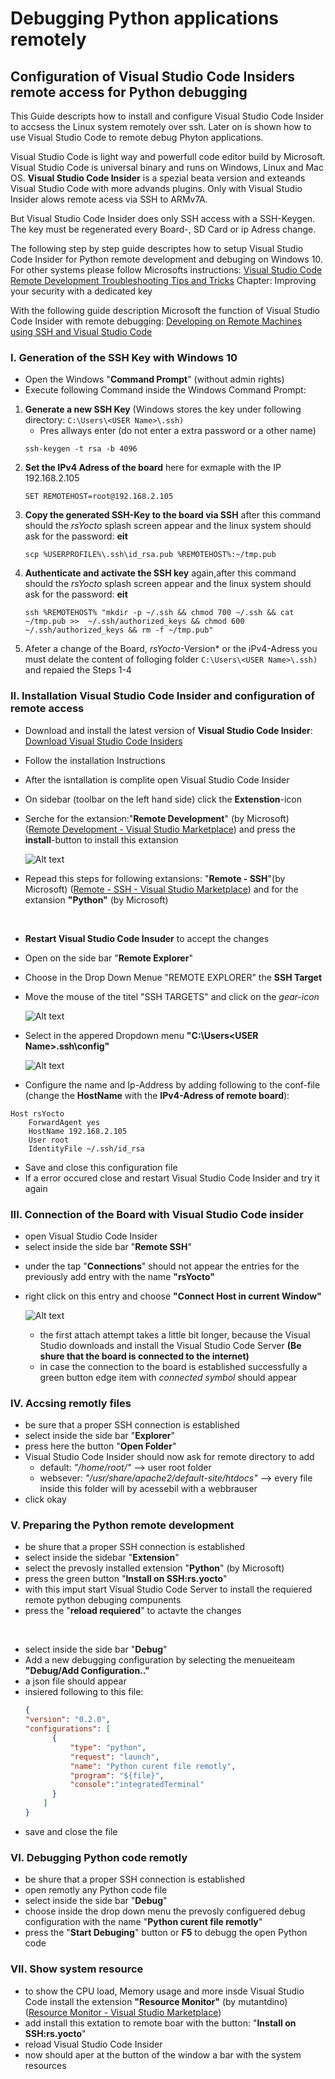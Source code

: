 #  	Debugging Python applications remotely

## Configuration of Visual Studio Code Insiders remote access for Python debugging

This Guide descripts how to install and configure Visual Studio Code Insider to accsess the Linux system remotely over ssh. Later on is shown how to use Visual Studio Code to remote debug Phyton applications.

Visual Studio Code is light way and powerfull code editor build by Microsoft. Visual Studio Code is universal binary and runs on Windows, Linux and Mac OS. **Visual Studio Code Insider** is a spezial beata version and exteands Visual Studio Code with more advands plugins. Only with Visual Studio Insider alows remote acess via SSH to ARMv7A.  

But Visual Studio Code Insider does only SSH access with a SSH-Keygen. The key must be regenerated every Board-, SD Card or ip Adress change. 

The following step by step guide descriptes how to setup Visual Studio Code Insider for Python remote development and debuging on Windows 10. For other systems please follow Microsofts instructions: 
[Visual Studio Code Remote Development Troubleshooting Tips and Tricks](https://code.visualstudio.com/docs/remote/troubleshooting)
Chapter: Improving your security with a dedicated key

With the following guide description Microsoft the function of Visual Studio Code Insider with remote debugging:
[Developing on Remote Machines using SSH and Visual Studio Code](https://code.visualstudio.com/docs/remote/ssh)

### I. Generation of the SSH Key with Windows 10
* Open the Windows "**Command Prompt**" (without admin rights)
* Execute following Command inside the Windows Command Prompt:
1.    **Generate a new SSH Key**
      (Windows stores the key under following directory:  `C:\Users\<USER Name>\.ssh)`
      * Pres allways enter (do not enter a extra password or a other name)
      ``````shell 
      ssh-keygen -t rsa -b 4096
       ``````
2.    **Set the IPv4 Adress of the board**
      here for exmaple with the IP 192.168.2.105
       ``````shell 
       SET REMOTEHOST=root@192.168.2.105
      ``````
5.    **Copy the generated SSH-Key to the board via SSH**
      after this command should the *rsYocto* splash screen appear and the linux system           should ask for the password: **eit**
      ``````shell       
      scp %USERPROFILE%\.ssh\id_rsa.pub %REMOTEHOST%:~/tmp.pub
      `````` 
4.   **Authenticate and activate the SSH key** 
      again,after this command should the *rsYocto* splash screen appear and the linux             system should ask for the password: **eit**
      ``````shell 
      ssh %REMOTEHOST% "mkdir -p ~/.ssh && chmod 700 ~/.ssh && cat ~/tmp.pub >>  ~/.ssh/authorized_keys && chmod 600 ~/.ssh/authorized_keys && rm -f ~/tmp.pub"
      ``````
5. Afeter a change of the Board, *rsYocto*-Version* or the iPv4-Adress you must delate the content of folloging folder  `C:\Users\<USER Name>\.ssh)` and repaied the Steps 1-4

### II. Installation Visual Studio Code Insider and configuration of remote access
* Download and install the latest version of **Visual Studio Code Insider**:
  [Download Visual Studio Code Insiders](https://code.visualstudio.com/insiders/)
* Follow the installation Instructions
* After the isntallation is complite open Visual Studio Code Insider
* On sidebar (toolbar on the left hand side) click the **Extenstion**-icon 
* Serche for the extansion:"**Remote Development**" (by Microsoft) ([Remote Development - Visual Studio Marketplace](https://marketplace.visualstudio.com/items?itemName=ms-vscode-remote.vscode-remote-extensionpack)) and press the **install**-button to install this extansion

  ![Alt text](VisualCodeConfig1.jpg?raw=true "Visual Studio Configuration 1")
 
* Repead this steps for following extansions: "**Remote - SSH**"(by Microsoft) ([Remote - SSH - Visual Studio Marketplace](https://marketplace.visualstudio.com/items?itemName=ms-vscode-remote.remote-ssh)) and for the extansion **"Python"** (by Microsoft)
<br>

* **Restart Visual Studio Code Insuder** to accept the changes
* Open on the side bar "**Remote Explorer**"
* Choose in the Drop Down Menue "REMOTE EXPLORER" the **SSH Target**
* Move the mouse of the titel "SSH TARGETS" and click on the *gear-icon*

  ![Alt text](VisualCodeConfig2.jpg?raw=true "Visual Studio Configuration 2")
 
* Select in the appered Dropdown menu **"C:\Users\<USER Name>\.ssh\config"** 

  ![Alt text](VisualCodeConfig3.jpg?raw=true "Visual Studio Configuration 3")
 
* Configure the name and Ip-Address by adding following to the conf-file
  (change the **HostName** with the **IPv4-Adress of remote board**):
``````shell
Host rsYocto
    ForwardAgent yes
    HostName 192.168.2.105
    User root
    IdentityFile ~/.ssh/id_rsa
`````` 
* Save and close this configuration file
* If a error occured close and restart Visual Studio Code Insider and try it again

### III. Connection of the Board with Visual Studio Code insider
* open Visual Studio Code Insider
* select inside the side bar "**Remote SSH**" 
+ under the tap "**Connections**" should not appear the entries for the previously add entry with the name **"rsYocto"**
* right click on this entry and choose **"Connect Host in current Window"**

  ![Alt text](VisualCodeConfig4.jpg?raw=true "Visual Studio Configuration 4")
 
  * the first attach attempt takes a little bit longer, because the Visual Studio downloads and install the Visual Studio Code Server
  **(Be shure that the board is connected to the internet)**
  * in case the connection to the board is established successfully a green button edge item with *connected symbol* should appear

### IV. Accsing remotly files 
* be sure that a proper SSH connection is established
* select inside the side bar "**Explorer**" 
* press here the button "**Open Folder**"
* Visual Studio Code Insider should now ask for remote directory to add 
  * default: *"/home/root/"* --> user root folder
  * websever: *"/usr/share/apache2/default-site/htdocs"* --> every file inside this folder will by acessebil with a webbrauser
* click okay


### V.  Preparing the Python remote development
* be shure that a proper SSH connection is established
* select inside the sidebar "**Extension**"
* select the prevosly installed extension "**Python**" (by Microsoft)
* press the green button "**Install on SSH:rs.yocto**"
* with this imput start Visual Studio Code Server to install the requiered remote python debuging compunents
* press the "**reload requiered**" to actavte the changes 
<br>

* select inside the side bar "**Debug**" 
* Add a new debugging configuration by selecting the menueiteam **"Debug/Add Configuration.."**
* a json file should appear
*  insiered following to this file:
      ``````json
      {
      "version": "0.2.0",
      "configurations": [
            {
                "type": "python",
                "request": "launch",
                "name": "Python curent file remotly",
                "program": "${file}",
                "console":"integratedTerminal"
            }
          ]
      }
      ``````
* save and close the file

### VI.  Debugging Python code remotly
*  be shure that a proper SSH connection is established
*  open remotly any Python code file 
*  select inside the side bar "**Debug**" 
*  choose inside the drop down menu the prevosly configuered debug configuration with the name "**Python curent file remotly**"
*  press the "**Start Debuging**" button or **F5** to debugg the open Python code

### VII.  Show system resource
* to show the CPU load, Memory usage and more insde Visual Studio Code install the extension **"Resource Monitor"** (by mutantdino) ([Resource Monitor - Visual Studio Marketplace](https://marketplace.visualstudio.com/items?itemName=mutantdino.resourcemonitor))
* add install this extation to remote boar with the button: "**Install on SSH:rs.yocto**"
* reload Visual Studio Code Insider
* now should aper at the button of the window a bar with the system resources
